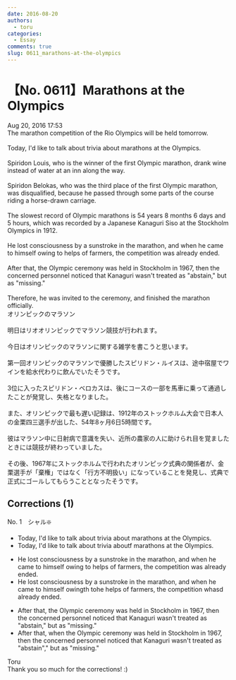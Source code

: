 ```yaml
---
date: 2016-08-20
authors:
  - toru
categories:
  - Essay
comments: true
slug: 0611_marathons-at-the-olympics
---
```


# 【No. 0611】Marathons at the Olympics
<div class="date">Aug 20, 2016 17:53</div>
<div id="post"><div id="body_show_ori">
The marathon competition of the Rio Olympics will be held tomorrow.<br/><br/>Today, I'd like to talk about trivia about marathons at the Olympics.<br/><br/>Spiridon Louis, who is the winner of the first Olympic marathon, drank wine instead of water at an inn along the way.<br/><br/>Spiridon Belokas, who was the third place of the first Olympic marathon, was disqualified, because he passed through some parts of the course riding a horse-drawn carriage.<br/><br/>The slowest record of Olympic marathons is 54 years 8 months 6 days and 5 hours, which was recorded by a Japanese Kanaguri Siso at the Stockholm Olympics in 1912.<br/><br/>He lost consciousness by a sunstroke in the marathon, and when he came to himself owing to helps of farmers, the competition was already ended.<br/><br/>After that, the Olympic ceremony was held in Stockholm in 1967, then the concerned personnel noticed that Kanaguri wasn't treated as "abstain," but as "missing."  <br/><br/>Therefore, he was invited to the ceremony, and finished the marathon officially.
</div></div>

<!-- more -->

<div id="post_ja"><div id="body_show_mo">
オリンピックのマラソン<br/><br/>明日はリオオリンピックでマラソン競技が行われます。<br/><br/>今日はオリンピックのマラソンに関する雑学を書こうと思います。<br/><br/>第一回オリンピックのマラソンで優勝したスピリドン・ルイスは、途中宿屋でワインを給水代わりに飲んでいたそうです。<br/><br/>3位に入ったスピリドン・ベロカスは、後にコースの一部を馬車に乗って通過したことが発覚し、失格となりました。<br/><br/>また、オリンピックで最も遅い記録は、1912年のストックホルム大会で日本人の金栗四三選手が出した、54年8ヶ月6日5時間です。<br/><br/>彼はマラソン中に日射病で意識を失い、近所の農家の人に助けられ目を覚ましたときには競技が終わっていました。<br/><br/>その後、1967年にストックホルムで行われたオリンピック式典の関係者が、金栗選手が「棄権」ではなく「行方不明扱い」になっていることを発見し、式典で正式にゴールしてもらうこととなったそうです。
</div></div>

## Corrections (1)
<div id="block"><div class="first_name"> No. 1　<span class="just_name">シャル❇️</span></div><div id="block2">
<ul class="correction_field">
<li class="incorrect">Today, I'd like to talk about trivia about marathons at the Olympics.</li>
<li class="corrected correct">
Today, I'd like to talk about trivia <span class="f_gray"><span class="sline">ab</span></span>o<span class="f_gray"><span class="sline">ut</span></span><span class="f_red">f</span> marathons at the Olympics.
</li>
</ul>
<ul class="correction_field">
<li class="incorrect">He lost consciousness by a sunstroke in the marathon, and when he came to himself owing to helps of farmers, the competition was already ended.</li>
<li class="corrected correct">
He lost consciousness by a sunstroke in the marathon, and when he came to himself <span class="f_gray"><span class="sline">o</span></span>wi<span class="f_gray"><span class="sline">ng</span></span><span class="f_red">th</span> t<span class="f_gray"><span class="sline">o</span></span><span class="f_red">he</span> help<span class="f_gray"><span class="sline">s</span></span> of farmers, the competition <span class="f_gray"><span class="sline">w</span></span><span class="f_red">h</span>a<span class="f_gray"><span class="sline">s</span></span><span class="f_red">d</span> already ended.
</li>
</ul>
<ul class="correction_field">
<li class="incorrect">After that, the Olympic ceremony was held in Stockholm in 1967, then the concerned personnel noticed that Kanaguri wasn't treated as "abstain," but as "missing."  </li>
<li class="corrected correct">
After that, <span class="f_red">when </span>the Olympic ceremony was held in Stockholm in 1967, the<span class="f_gray"><span class="sline">n</span></span> <span class="f_gray"><span class="sline">the </span></span>concerned personnel noticed that Kanaguri wasn't treated as "abstain<span class="f_red">"</span>,<span class="f_gray"><span class="sline">"</span></span> but as "missing."  
</li>
</ul>
</div><div class="name"><span class="just_name">Toru</span><br>
Thank you so much for the corrections! :)
</div>
</div>
